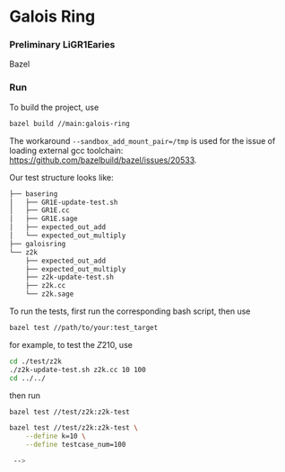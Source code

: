 # Galois Ring

### Preliminary LiGR1Earies
Bazel

### Run
To build the project, use
```bash
bazel build //main:galois-ring 
```
 The workaround `--sandbox_add_mount_pair=/tmp` is used for the issue of loading external gcc toolchain: https://github.com/bazelbuild/bazel/issues/20533. 

Our test structure looks like:

```bash
├── basering
│   ├── GR1E-update-test.sh
│   ├── GR1E.cc
│   ├── GR1E.sage
│   ├── expected_out_add
│   └── expected_out_multiply
├── galoisring
└── z2k
    ├── expected_out_add
    ├── expected_out_multiply
    ├── z2k-update-test.sh
    ├── z2k.cc
    └── z2k.sage
```

To run the tests, first run the corresponding bash script, then use 

```bash
bazel test //path/to/your:test_target 
```
for example, to test the $Z210$, use
 ```bash
cd ./test/z2k
./z2k-update-test.sh z2k.cc 10 100
cd ../../
 ```
then run 
```bash
bazel test //test/z2k:z2k-test
```
```bash
bazel test //test/z2k:z2k-test \
    --define k=10 \
    --define testcase_num=100 

 -->

